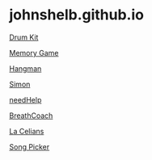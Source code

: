 # johnshelb.github.io

<p><a href="https://johnshelb.github.io/drumkit">Drum Kit</a></p>
<p><a href="https://johnshelb.github.io/memory%20game">Memory Game</a></p>
<p><a href="https://johnshelb.github.io/hangmanwebapp.html">Hangman</a></p>
<p><a href="https://johnshelb.github.io/simon">Simon</a></p>
<p><a href="https://johnshelb.github.io/needHelp.html">needHelp</a></p>
<p><a href="https://johnshelb.github.io/breathCoach">BreathCoach</a></p>
<p><a href="https://johnshelb.github.io/LaCelians/faces.html">La Celians</a></p>
<p><a href="https://johnshelb.github.io/songList/index.html">Song Picker</a></p>
